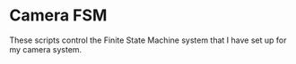 # Camera FSM

These scripts control the Finite State Machine system that I have set up for my camera system.